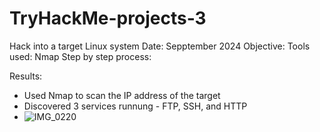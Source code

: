 # TryHackMe-projects-3
Hack into a target Linux system
Date: Sepptember 2024
Objective: 
Tools used: Nmap
Step by step process: 


Results:
- Used Nmap to scan the IP address of the target
- Discovered 3 services runnung - FTP, SSH, and HTTP
- ![IMG_0220](https://github.com/user-attachments/assets/e2f486bb-27f9-442e-b895-515c1c22058b)


